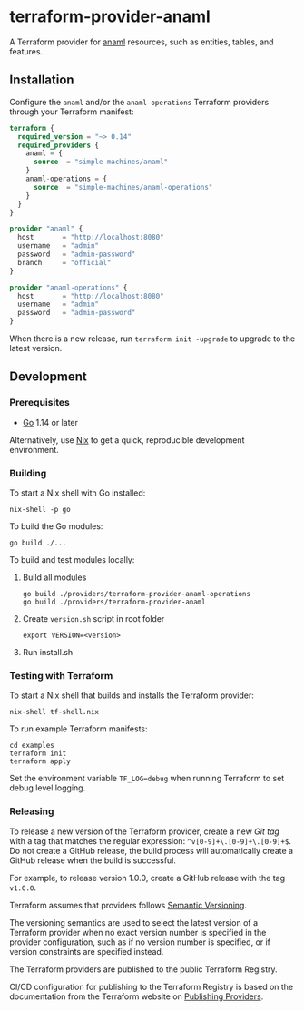 # terraform-provider-anaml

A Terraform provider for [anaml](https://anaml.io/) resources, such as entities, tables, and features.

## Installation

Configure the `anaml` and/or the `anaml-operations` Terraform providers through
your Terraform manifest:

```terraform
terraform {
  required_version = "~> 0.14"
  required_providers {
    anaml = {
      source  = "simple-machines/anaml"
    }
    anaml-operations = {
      source  = "simple-machines/anaml-operations"
    }
  }
}

provider "anaml" {
  host       = "http://localhost:8080"
  username   = "admin"
  password   = "admin-password"
  branch     = "official"
}

provider "anaml-operations" {
  host       = "http://localhost:8080"
  username   = "admin"
  password   = "admin-password"
}
```

When there is a new release, run `terraform init -upgrade` to upgrade to the
latest version.

## Development

### Prerequisites

* [Go](https://golang.org/dl/) 1.14 or later

Alternatively, use [Nix](https://nixos.org/download.html) to get a quick,
reproducible development environment.

### Building

To start a Nix shell with Go installed:

```
nix-shell -p go
```

To build the Go modules:

```
go build ./...
```

To build and test modules locally:
1. Build all modules
    ```
    go build ./providers/terraform-provider-anaml-operations
    go build ./providers/terraform-provider-anaml
    ```

2. Create `version.sh` script in root folder
    ```
    export VERSION=<version>
    ```

3. Run install.sh 

### Testing with Terraform

To start a Nix shell that builds and installs the Terraform provider:

```
nix-shell tf-shell.nix
```

To run example Terraform manifests:

```
cd examples
terraform init
terraform apply
```

Set the environment variable `TF_LOG=debug` when running Terraform to set debug
level logging.

### Releasing

To release a new version of the Terraform provider, create a new _Git tag_ with
a tag that matches the regular expression: `^v[0-9]+\.[0-9]+\.[0-9]+$`. Do not
create a GitHub release, the build process will automatically create a GitHub
release when the build is successful.

For example, to release version 1.0.0, create a GitHub release with the tag `v1.0.0`. 

Terraform assumes that providers follows [Semantic Versioning](https://semver.org/).

The versioning semantics are used to select the latest version of a Terraform
provider when no exact version number is specified in the provider
configuration, such as if no version number is specified, or if version
constraints are specified instead.

The Terraform providers are published to the public Terraform Registry.

CI/CD configuration for publishing to the Terraform Registry is based on the
documentation from the Terraform website on
[Publishing Providers](https://www.terraform.io/docs/registry/providers/publishing.html).
